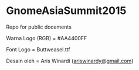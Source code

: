 GnomeAsiaSummit2015
===================

Repo for public docements

Warna Logo (RGB) = #AA4400FF

Font Logo = Buttweasel.ttf

Desain oleh = Aris Winardi (ariswinardy@gmail.com)
